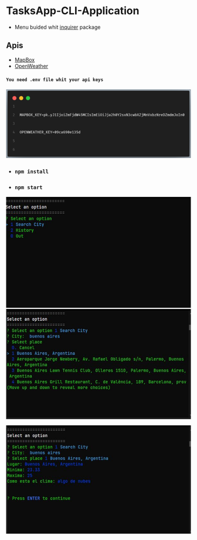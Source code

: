 # TasksApp-CLI-Application

-   Menu buided whit [inquirer] package

## Apis

-   [MapBox]
-   [OpenWeather]

#### `You need .env file whit your api keys`

![env file](examples/env.png)

-   ### `npm install`

-   ### `npm start`

![app example](examples/app1.jpg)
![app example](examples/app2.jpg)

![app example](examples/app3.jpg)

[inquirer]: https://www.npmjs.com/package/inquirer
[mapbox]: https://www.mapbox.com/
[openweather]: https://openweathermap.org/

